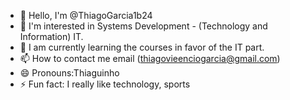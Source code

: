- 👋 Hello, I'm @ThiagoGarcia1b24
- 👀 I'm interested in Systems Development - (Technology and Information) IT.
- 🌱 I am currently learning the courses in favor of the IT part. 
- 📫 How to contact me email (thiagovieenciogarcia@gmail.com)
- 😄 Pronouns:Thiaguinho
- ⚡ Fun fact: I really like technology, sports
